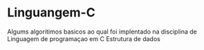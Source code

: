 # Linguangem-C
Algums algoritimos basicos ao qual foi implentado na disciplina de Linguagem de programaçao em C Estrutura de dados
